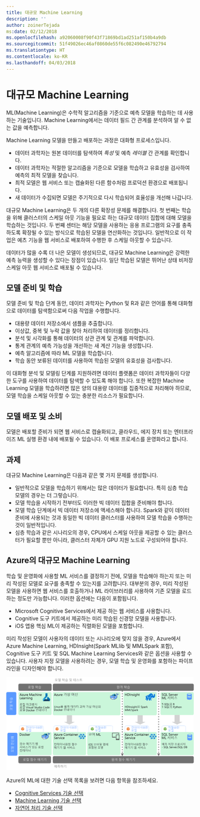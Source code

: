 ```yaml
---
title: 대규모 Machine Learning
description: ''
author: zoinerTejada
ms:date: 02/12/2018
ms.openlocfilehash: a92060008f90f43f71869bd1ad251af150b4a9db
ms.sourcegitcommit: 51f49026ec46af0860de55f6c082490e46792794
ms.translationtype: HT
ms.contentlocale: ko-KR
ms.lasthandoff: 04/03/2018
---
```

# <a name="machine-learning-at-scale"></a>대규모 Machine Learning

ML(Machine Learning)은 수학적 알고리즘을 기준으로 예측 모델을 학습하는 데 사용하는 기술입니다. Machine Learning에서는 데이터 필드 간 관계를 분석하여 알 수 없는 값을 예측합니다.

Machine Learning 모델을 만들고 배포하는 과정은 대화형 프로세스입니다.

* 데이터 과학자는 원본 데이터를 탐색하여 *특성* 및 예측 *레이블* 간 관계를 확인합니다.
* 데이터 과학자는 적절한 알고리즘을 기준으로 모델을 학습하고 유효성을 검사하여 예측의 최적 모델을 찾습니다.
* 최적 모델은 웹 서비스 또는 캡슐화된 다른 함수처럼 프로덕션 환경으로 배포됩니다.
* 새 데이터가 수집되면 모델은 주기적으로 다시 학습되어 효율성을 개선해 나갑니다.

대규모 Machine Learning은 두 개의 다른 확장성 문제를 해결합니다. 첫 번째는 학습을 위해 클러스터의 스케일 아웃 기능을 필요로 하는 대규모 데이터 집합에 대해 모델을 학습하는 것입니다. 두 번째 센터는 해당 모델을 사용하는 응용 프로그램의 요구를 충족하도록 확장될 수 있는 방식으로 학습된 모델을 연산화하는 것입니다. 일반적으로 이 작업은 예츠 기능을 웹 서비스로 배포하여 수행한 후 스케일 아웃할 수 있습니다.

데이터가 많을 수록 더 나은 모델이 생성되므로, 대규모 Machine Learning은 강력한 예측 능력을 생성할 수 있다는 장점이 있습니다. 일단 학습된 모델은 뛰어난 상태 비저장 스케일 아웃 웹 서비스로 배포될 수 있습니다. 

## <a name="model-preparation-and-training"></a>모델 준비 및 학습

모델 준비 및 학습 단계 동안, 데이터 과학자는 Python 및 R과 같은 언어를 통해 대화형으로 데이터를 탐색함으로써 다음 작업을 수행합니다.

* 대용량 데이터 저장소에서 샘플을 추출합니다.
* 이상값, 중복 및 누락 값을 찾아 처리하여 데이터를 정리합니다.
* 분석 및 시각화를 통해 데이터의 상관 관계 및 관계를 파악합니다.
* 통계 관계의 예측 가능성을 개선하는 새 계산 기능을 생성합니다.
* 예측 알고리즘에 따라 ML 모델을 학습합니다.
* 학습 동안 보류된 데이터를 사용하여 학습된 모델의 유효성을 검사합니다.

이 대화형 분석 및 모델링 단계를 지원하려면 데이터 플랫폼은 데이터 과학자들이 다양한 도구를 사용하여 데이터를 탐색할 수 있도록 해야 합니다. 또한 복잡한 Machine Learning 모델을 학습하려면 많은 양의 대용량 데이터를 집중적으로 처리해야 하므로, 모델 학습을 스케일 아웃할 수 있는 충분한 리소스가 필요합니다.

## <a name="model-deployment-and-consumption"></a>모델 배포 및 소비

모델은 배포할 준비가 되면 웹 서비스로 캡슐화되고, 클라우드, 에지 장치 또는 엔터프라이즈 ML 실행 환경 내에 배포될 수 있습니다. 이 배포 프로세스를 운영화라고 합니다.

## <a name="challenges"></a>과제

대규모 Machine Learning은 다음과 같은 몇 가지 문제를 생성합니다.

- 일반적으로 모델을 학습하기 위해서는 많은 데이터가 필요합니다. 특히 심층 학습 모델의 경우는 더 그렇습니다.
- 모델 학습을 시작하기 전부터도 이러한 빅 데이터 집합을 준비해야 합니다.
- 모델 학습 단계에서 빅 데이터 저장소에 액세스해야 합니다. Spark와 같이 데이터 준비에 사용되는 것과 동일한 빅 데이터 클러스터를 사용하여 모델 학습을 수행하는 것이 일반적입니다. 
- 심층 학습과 같은 시나리오의 경우, CPU에서 스케일 아웃을 제공할 수 있는 클러스터가 필요할 뿐만 아니라, 클러스터 자체가 GPU 지원 노드로 구성되어야 합니다.

## <a name="machine-learning-at-scale-in-azure"></a>Azure의 대규모 Machine Learning

학습 및 운영화에 사용할 ML 서비스를 결정하기 전에, 모델을 학습해야 하는지 또는 미리 작성된 모델로 요구를 충족할 수 있는지를 고려합니다. 대부분의 경우, 미리 작성된 모델을 사용하면 웹 서비스를 호출하거나 ML 라이브러리를 사용하여 기존 모델을 로드하는 정도만 가능합니다. 이러한 옵션에는 다음이 포함됩니다. 

- Microsoft Cognitive Services에서 제공 하는 웹 서비스를 사용합니다.
- Cognitive 도구 키트에서 제공하는 미리 학습된 신경망 모델을 사용합니다.
- iOS 앱용 핵심 ML이 제공하는 직렬화된 모델을 포함합니다. 

미리 작성된 모델이 사용자의 데이터 또는 시나리오에 맞지 않을 경우, Azure에서 Azure Machine Learning, HDInsight(Spark MLlib 및 MMLSpark 포함), Cognitive 도구 키트 및 SQL Machine Learning Services와 같은 옵션을 사용할 수 있습니다. 사용자 지정 모델을 사용하려는 경우, 모델 학습 및 운영화를 포함하는 파이프라인을 디자인해야 합니다. 

![Azure의 모델 옵션](./images/machine-learning-model-training-and-deployment.png)

Azure의 ML에 대한 기술 선택 목록을 보려면 다음 항목을 참조하세요.

- [Cognitive Services 기술 선택](../technology-choices/cognitive-services.md)
- [Machine Learning 기술 선택](../technology-choices/data-science-and-machine-learning.md)
- [자연어 처리 기술 선택](../technology-choices/natural-language-processing.md)
